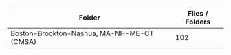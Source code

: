 | Folder                                     |   Files / Folders |
|--------------------------------------------|-------------------|
| Boston-Brockton-Nashua, MA-NH-ME-CT (CMSA) |               102 |